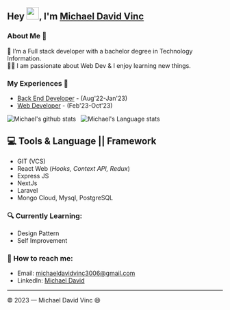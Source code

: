 ## Hey <img src="https://github.com/TheDudeThatCode/TheDudeThatCode/blob/master/Assets/Hi.gif" width="29px">, I'm [Michael David Vinc]([https://www.linkedin.com/in/michael-david-vinc-9b096a210/]) 
<!--
**isupersky/isupersky** is a ✨ _special_ ✨ repository because its `README.md` (this file) appears on your GitHub profile.

Here are some ideas to get you started:

- 🔭 I’m currently working on ...
- 🌱 I’m currently learning ...
- 👯 I’m looking to collaborate on ...
- 🤔 I’m looking for help with ...
- 💬 Ask me about ...
- 📫 How to reach me: ...
- 😄 Pronouns: 
-->

### About Me 🚀
🌱 I’m a Full stack developer with a bachelor degree in Technology Information. </br>
👨‍💻  I am passionate about Web Dev & I enjoy learning new things. </br>

### My Experiences 🙌
- [Back End Developer](https://www.rsmurniteguh.com/) - (Aug'22-Jan'23)
- [Web Developer](https://www.aprilasia.com/en/) - (Feb'23-Oct'23)

![Michael's github stats](https://github-readme-stats.vercel.app/api?username=michaeldavidvinc1&show_icons=true&hide_border=true)&nbsp;&nbsp;
![Michael's Language stats](https://github-readme-stats-eight-theta.vercel.app/api/top-langs/?username=michaeldavidvinc1&layout=compact&langs_count=8&hide_border=true)
<br />


<!--### 📕 Blog Posts
- [React-Redux :  basic intro for Back-end developers](https://isupersky.medium.com/react-redux-intro-for-back-end-developers-5113c0a498a9)
- [Add a README for your profile : GitHub feature](https://isupersky.medium.com/add-a-readme-for-your-profile-github-feature-8f1ac11cb112)
<br/>

![visitors](https://visitor-badge.laobi.icu/badge?page_id=michaeldavidvinc1.michaeldavidvinc1) -->

## 💻 Tools & Language || Framework
- GIT (VCS)
- React Web (*Hooks, Context API, Redux*)
- Express JS
- NextJs
- Laravel
- Mongo Cloud, Mysql, PostgreSQL

### 🔍 Currently Learning:
- Design Pattern
- Self Improvement

### 🚀 How to reach me:
<!-- - Web: [Michael David Vinc](https://michaeldavidvinc1.github.io) -->
- Email: [michaeldavidvinc3006@gmail.com](michaeldavidvinc3006gmail.com)
- LinkedIn: [Michael David](https://www.linkedin.com/in/michael-david-vinc-9b096a210/)

---

© 2023 — Michael David Vinc 😄

